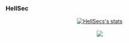 ### HellSec
<center>
<a href="https://github.com/helIsec">
  <img align="center" src="https://github-readme-stats.vercel.app/api?username=helIsec&show_icons=true&include_all_commits=true&show_icons=true&title_color=fff&icon_color=79ff97&text_color=9f9f9f&bg_color=151515" alt="HellSecs's stats" />
</a>
<br><br>
<a href="https://github.com/helIsec?tab=repositories">
  <img align="center" src="https://github-readme-stats.vercel.app/api/top-langs/?username=Hell-Sec&layout=compact&show_icons=true&title_color=fff&icon_color=79ff97&text_color=9f9f9f&bg_color=151515" />
</a>
<br>
<br>
</center>
